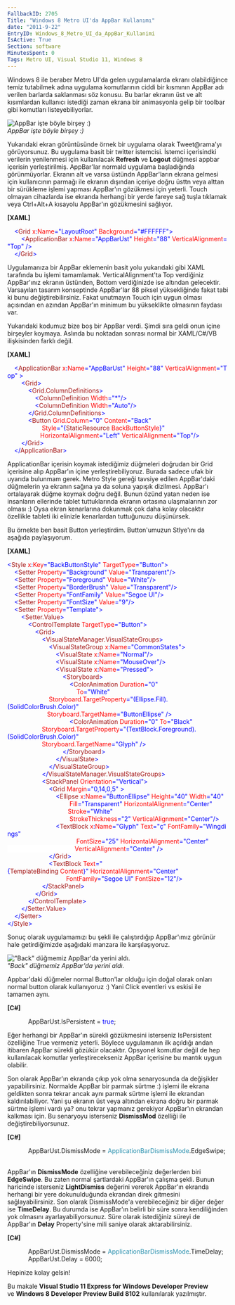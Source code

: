 ```yaml
---
FallbackID: 2705
Title: "Windows 8 Metro UI'da AppBar Kullanımı"
date: "2011-9-22"
EntryID: Windows_8_Metro_UI_da_AppBar_Kullanimi
IsActive: True
Section: software
MinutesSpent: 0
Tags: Metro UI, Visual Studio 11, Windows 8
---
```

Windows 8 ile beraber Metro UI'da gelen uygulamalarda ekranı
olabildiğince temiz tutabilmek adına uygulama komutlarının ciddi bir
kısmının AppBar adı verilen barlarda saklanması söz konusu. Bu barlar
ekranın üst ve alt kısımlardan kullanıcı istediği zaman ekrana bir
animasyonla gelip bir toolbar gibi komutları listeyebiliyorlar.

![AppBar işte böyle birşey
:)](media/Windows_8_Metro_UI_da_AppBar_Kullanimi/appbar1.jpg)\
*AppBar işte böyle birşey :)*

Yukarıdaki ekran görüntüsünde örnek bir uygulama olarak Tweet@rama'yı
görüyorsunuz. Bu uygulama basit bir twitter istemcisi. İstemci
içerisindki verilerin yenilenmesi için kullanılacak **Refresh** ve
**Logout** düğmesi appbar içerisin yerleştirilmiş. AppBar'lar normald
uygulama başladığında görünmüyorlar. Ekranın alt ve varsa üstündn
AppBar'ların ekrana gelmesi için kullanıcının parmağı ile ekranın
dışından içeriye doğru üsttn veya alttan bir sürükleme işlemi yapması
AppBar'ın gözükmesi için yeterli. Touch olmayan cihazlarda ise ekranda
herhangi bir yerde fareye sağ tuşla tıklamak veya Ctrl+Alt+A kısayolu
AppBar'ın gözükmesini sağlıyor.

**[XAML]**

<span style="color:#a31515;">    </span><span
style="color:blue;">\<</span><span
style="color:#a31515;">Grid</span><span
style="color:red;"> x</span><span style="color:blue;">:</span><span
style="color:red;">Name</span><span
style="color:blue;">="LayoutRoot"</span><span
style="color:red;"> Background</span><span
style="color:blue;">="\#FFFFFF"\></span>\
<span style="color:#a31515;">        </span><span
style="color:blue;">\<</span><span
style="color:#a31515;">ApplicationBar</span><span
style="color:red;"> x</span><span style="color:blue;">:</span><span
style="color:red;">Name</span><span
style="color:blue;">="AppBarUst"</span><span
style="color:red;"> Height</span><span
style="color:blue;">="88"</span><span
style="color:red;"> VerticalAlignment</span><span
style="color:blue;">="Top" /\></span>\
<span style="color:#a31515;">    </span><span
style="color:blue;">\</</span><span
style="color:#a31515;">Grid</span><span style="color:blue;">\></span>

Uygulamanıza bir AppBar eklemenin basit yolu yukarıdaki gibi XAML
tarafında bu işlemi tamamlamak. VerticalAlignment'ta Top verdiğiniz
AppBar'ınız ekranın üstünden, Bottom verdiğinizde ise altından
gelecektir. Varsayılan tasarım konseptinde AppBar'lar 88 piksel
yüksekliğinde fakat tabi ki bunu değiştirebilirsiniz. Fakat unutmayın
Touch için uygun olması açısından en azından AppBar'ın minimum bu
yükseklikte olmasının faydası var.

Yukarıdaki kodumuz bize boş bir AppBar verdi. Şimdi sıra geldi onun
içine birşeyler koymaya. Aslında bu noktadan sonrası normal bir
XAML/C\#/VB ilişkisinden farklı değil.

**[XAML]**

<span style="color:#a31515;">    </span><span
style="color:blue;">\<</span><span
style="color:#a31515;">ApplicationBar</span><span
style="color:red;"> x</span><span style="color:blue;">:</span><span
style="color:red;">Name</span><span
style="color:blue;">="AppBarUst"</span><span
style="color:red;"> Height</span><span
style="color:blue;">="88"</span><span
style="color:red;"> VerticalAlignment</span><span
style="color:blue;">="Top" \></span>\
<span style="color:#a31515;">        </span><span
style="color:blue;">\<</span><span
style="color:#a31515;">Grid</span><span style="color:blue;">\></span>\
<span style="color:#a31515;">            </span><span
style="color:blue;">\<</span><span
style="color:#a31515;">Grid.ColumnDefinitions</span><span
style="color:blue;">\></span>\
<span style="color:#a31515;">                </span><span
style="color:blue;">\<</span><span
style="color:#a31515;">ColumnDefinition</span><span
style="color:red;"> Width</span><span
style="color:blue;">="\*"/\></span>\
<span style="color:#a31515;">                </span><span
style="color:blue;">\<</span><span
style="color:#a31515;">ColumnDefinition</span><span
style="color:red;"> Width</span><span
style="color:blue;">="Auto"/\></span>\
<span style="color:#a31515;">            </span><span
style="color:blue;">\</</span><span
style="color:#a31515;">Grid.ColumnDefinitions</span><span
style="color:blue;">\></span>\
<span style="color:#a31515;">            </span><span
style="color:blue;">\<</span><span
style="color:#a31515;">Button</span><span
style="color:red;"> Grid.Column</span><span
style="color:blue;">="0"</span><span
style="color:red;"> Content</span><span
style="color:blue;">="Back"</span><span style="color:red;"> \
                    Style</span><span
style="color:blue;">="{</span><span
style="color:#a31515;">StaticResource</span><span
style="color:red;"> BackButtonStyle</span><span style="color:blue;">}"\
                   </span><span
style="color:red;">HorizontalAlignment</span><span
style="color:blue;">="Left"</span><span
style="color:red;"> VerticalAlignment</span><span
style="color:blue;">="Top"/\></span>\
<span style="color:#a31515;">        </span><span
style="color:blue;">\</</span><span
style="color:#a31515;">Grid</span><span style="color:blue;">\></span>\
<span style="color:#a31515;">    </span><span
style="color:blue;">\</</span><span
style="color:#a31515;">ApplicationBar</span><span
style="color:blue;">\></span>

ApplicationBar içerisin koymak istediğimiz düğmeleri doğrudan bir Grid
içerisine alıp AppBar'ın içine yerleştirebiliyoruz. Burada sadece ufak
bir uyarıda bulunmam gerek. Metro Style gereği tavsiye edilen
AppBar'daki düğmelerin ya ekranın sağına ya da soluna yapışık dizilmesi.
AppBar'ı ortalayarak düğme koymak doğru değil. Bunun özünd yatan neden
ise insanların ellerinde tablet tuttuklarında ekranın ortasına
ulaşmalarının zor olması :) Oysa ekran kenarlarına dokunmak çok daha
kolay olacaktır özellikle tableti iki elinizle kenarlardan tuttuğunuzu
düşünürsek.

Bu örnekte ben basit Button yerleştirdim. Button'umuzun Stlye'ını da
aşağıda paylaşıyorum.

**[XAML]**

<span style="color:blue;">\<</span><span
style="color:#a31515;">Style</span><span
style="color:red;"> x</span><span style="color:blue;">:</span><span
style="color:red;">Key</span><span
style="color:blue;">="BackButtonStyle"</span><span
style="color:red;"> TargetType</span><span
style="color:blue;">="Button"\></span>\
<span style="color:#a31515;">    </span><span
style="color:blue;">\<</span><span
style="color:#a31515;">Setter</span><span
style="color:red;"> Property</span><span
style="color:blue;">="Background"</span><span
style="color:red;"> Value</span><span
style="color:blue;">="Transparent"/\></span>\
<span style="color:#a31515;">    </span><span
style="color:blue;">\<</span><span
style="color:#a31515;">Setter</span><span
style="color:red;"> Property</span><span
style="color:blue;">="Foreground"</span><span
style="color:red;"> Value</span><span
style="color:blue;">="White"/\></span>\
<span style="color:#a31515;">    </span><span
style="color:blue;">\<</span><span
style="color:#a31515;">Setter</span><span
style="color:red;"> Property</span><span
style="color:blue;">="BorderBrush"</span><span
style="color:red;"> Value</span><span
style="color:blue;">="Transparent"/\></span>\
<span style="color:#a31515;">    </span><span
style="color:blue;">\<</span><span
style="color:#a31515;">Setter</span><span
style="color:red;"> Property</span><span
style="color:blue;">="FontFamily"</span><span
style="color:red;"> Value</span><span
style="color:blue;">="Segoe UI"/\></span>\
<span style="color:#a31515;">    </span><span
style="color:blue;">\<</span><span
style="color:#a31515;">Setter</span><span
style="color:red;"> Property</span><span
style="color:blue;">="FontSize"</span><span
style="color:red;"> Value</span><span
style="color:blue;">="9"/\></span>\
<span style="color:#a31515;">    </span><span
style="color:blue;">\<</span><span
style="color:#a31515;">Setter</span><span
style="color:red;"> Property</span><span
style="color:blue;">="Template"\></span>\
<span style="color:#a31515;">        </span><span
style="color:blue;">\<</span><span
style="color:#a31515;">Setter.Value</span><span
style="color:blue;">\></span>\
<span style="color:#a31515;">            </span><span
style="color:blue;">\<</span><span
style="color:#a31515;">ControlTemplate</span><span
style="color:red;"> TargetType</span><span
style="color:blue;">="Button"\></span>\
<span style="color:#a31515;">                </span><span
style="color:blue;">\<</span><span
style="color:#a31515;">Grid</span><span style="color:blue;">\></span>\
<span style="color:#a31515;">                    </span><span
style="color:blue;">\<</span><span
style="color:#a31515;">VisualStateManager.VisualStateGroups</span><span
style="color:blue;">\></span>\
<span style="color:#a31515;">                        </span><span
style="color:blue;">\<</span><span
style="color:#a31515;">VisualStateGroup</span><span
style="color:red;"> x</span><span style="color:blue;">:</span><span
style="color:red;">Name</span><span
style="color:blue;">="CommonStates"\></span>\
<span style="color:#a31515;">                            </span><span
style="color:blue;">\<</span><span
style="color:#a31515;">VisualState</span><span
style="color:red;"> x</span><span style="color:blue;">:</span><span
style="color:red;">Name</span><span
style="color:blue;">="Normal"/\></span>\
<span style="color:#a31515;">                            </span><span
style="color:blue;">\<</span><span
style="color:#a31515;">VisualState</span><span
style="color:red;"> x</span><span style="color:blue;">:</span><span
style="color:red;">Name</span><span
style="color:blue;">="MouseOver"/\></span>\
<span style="color:#a31515;">                            </span><span
style="color:blue;">\<</span><span
style="color:#a31515;">VisualState</span><span
style="color:red;"> x</span><span style="color:blue;">:</span><span
style="color:red;">Name</span><span
style="color:blue;">="Pressed"\></span>\
<span
style="color:#a31515;">                                </span><span
style="color:blue;">\<</span><span
style="color:#a31515;">Storyboard</span><span
style="color:blue;">\></span>\
<span
style="color:#a31515;">                                    </span><span
style="color:blue;">\<</span><span
style="color:#a31515;">ColorAnimation</span><span
style="color:red;"> Duration</span><span
style="color:blue;">="0"</span><span style="color:red;"> \
                                        To</span><span
style="color:blue;">="White"</span><span style="color:red;"> \
                        Storyboard.TargetProperty</span><span
style="color:blue;">="(Ellipse.Fill).(SolidColorBrush.Color)"\
                       </span><span
style="color:red;">Storyboard.TargetName</span><span
style="color:blue;">="ButtonEllipse" /\></span>\
<span
style="color:#a31515;">                                    </span><span
style="color:blue;">\<</span><span
style="color:#a31515;">ColorAnimation</span><span
style="color:red;"> Duration</span><span
style="color:blue;">="0"</span><span style="color:red;"> To</span><span
style="color:blue;">="Black"</span><span style="color:red;"> \
                    Storyboard.TargetProperty</span><span
style="color:blue;">="(TextBlock.Foreground).(SolidColorBrush.Color)"</span><span
style="color:red;">\
                    Storyboard.TargetName</span><span
style="color:blue;">="Glyph" /\></span>\
<span
style="color:#a31515;">                                </span><span
style="color:blue;">\</</span><span
style="color:#a31515;">Storyboard</span><span
style="color:blue;">\></span>\
<span style="color:#a31515;">                            </span><span
style="color:blue;">\</</span><span
style="color:#a31515;">VisualState</span><span
style="color:blue;">\></span>\
<span style="color:#a31515;">                        </span><span
style="color:blue;">\</</span><span
style="color:#a31515;">VisualStateGroup</span><span
style="color:blue;">\></span>\
<span style="color:#a31515;">                    </span><span
style="color:blue;">\</</span><span
style="color:#a31515;">VisualStateManager.VisualStateGroups</span><span
style="color:blue;">\></span>\
<span style="color:#a31515;">                    </span><span
style="color:blue;">\<</span><span
style="color:#a31515;">StackPanel</span><span
style="color:red;"> Orientation</span><span
style="color:blue;">="Vertical"\></span>\
<span style="color:#a31515;">                        </span><span
style="color:blue;">\<</span><span
style="color:#a31515;">Grid</span> <span
style="color:red;">Margin</span><span
style="color:blue;">="0,14,0,5" \></span>\
<span style="color:#a31515;">                            </span><span
style="color:blue;">\<</span><span
style="color:#a31515;">Ellipse</span><span
style="color:red;"> x</span><span style="color:blue;">:</span><span
style="color:red;">Name</span><span
style="color:blue;">="ButtonEllipse"</span><span
style="color:red;"> Height</span><span
style="color:blue;">="40"</span><span
style="color:red;"> Width</span><span
style="color:blue;">="40"</span><span style="color:red;"> \
                                    Fill</span><span
style="color:blue;">="Transparent"</span><span
style="color:red;"> HorizontalAlignment</span><span
style="color:blue;">="Center"\
</span>                           <span style="color:red;">       
Stroke</span><span style="color:blue;">="White"</span><span
style="color:red;"> \
                                    StrokeThickness</span><span
style="color:blue;">="2"</span><span
style="color:red;"> VerticalAlignment</span><span
style="color:blue;">="Center"/\></span>\
<span style="color:#a31515;">                            </span><span
style="color:blue;">\<</span><span
style="color:#a31515;">TextBlock</span><span
style="color:red;"> x</span><span style="color:blue;">:</span><span
style="color:red;">Name</span><span
style="color:blue;">="Glyph"</span><span
style="color:red;"> Text</span><span
style="color:blue;">="ç"</span><span
style="color:red;"> FontFamily</span><span
style="color:blue;">="Wingdings"</span><span style="color:red;"> \
                                        FontSize</span><span
style="color:blue;">="25"</span><span
style="color:red;"> HorizontalAlignment</span><span
style="color:blue;">="Center"\
</span><span
style="background-color: #FFFFFF">                                       </span><span
style="color:red;">VerticalAlignment</span><span
style="color:blue;">="Center" /\></span>\
<span style="color:#a31515;">                        </span><span
style="color:blue;">\</</span><span
style="color:#a31515;">Grid</span><span style="color:blue;">\></span>\
<span style="color:#a31515;">                        </span><span
style="color:blue;">\<</span><span
style="color:#a31515;">TextBlock</span><span
style="color:red;"> Text</span><span style="color:blue;">="{</span><span
style="color:#a31515;">TemplateBinding</span><span
style="color:red;"> Content</span><span
style="color:blue;">}"</span><span
style="color:red;"> HorizontalAlignment</span><span
style="color:blue;">="Center"\
</span>                       <span style="color:red;">          
FontFamily</span><span style="color:blue;">="Segoe UI"</span><span
style="color:red;"> FontSize</span><span
style="color:blue;">="12"/\></span>\
<span style="color:#a31515;">                    </span><span
style="color:blue;">\</</span><span
style="color:#a31515;">StackPanel</span><span
style="color:blue;">\></span>\
<span style="color:#a31515;">                </span><span
style="color:blue;">\</</span><span
style="color:#a31515;">Grid</span><span style="color:blue;">\></span>\
<span style="color:#a31515;">            </span><span
style="color:blue;">\</</span><span
style="color:#a31515;">ControlTemplate</span><span
style="color:blue;">\></span>\
<span style="color:#a31515;">        </span><span
style="color:blue;">\</</span><span
style="color:#a31515;">Setter.Value</span><span
style="color:blue;">\></span>\
<span style="color:#a31515;">    </span><span
style="color:blue;">\</</span><span
style="color:#a31515;">Setter</span><span style="color:blue;">\></span>\
<span style="color:blue;">\</</span><span
style="color:#a31515;">Style</span><span style="color:blue;">\></span>

Sonuç olarak uygulamamızı bu şekli ile çalıştırdığıp AppBar'ımız görünür
hale getirdiğimizde aşağıdaki manzara ile karşılaşıyoruz.

!["Back" düğmemiz AppBar'da yerini
aldı.](media/Windows_8_Metro_UI_da_AppBar_Kullanimi/appbar2.jpg)\
*"Back" düğmemiz AppBar'da yerini aldı.*

Appbar'daki düğmeler normal Button'lar olduğu için doğal olarak onları
normal button olarak kullanıyoruz :) Yani Click eventleri vs eskisi ile
tamamen aynı.

**[C\#]**

            AppBarUst.IsPersistent = <span
style="color:blue;">true</span>;

Eğer herhangi bir AppBar'ın sürekli gözükmesini isterseniz IsPersistent
özelliğine True vermeniz yeterli. Böylece uygulamanın ilk açıldığı andan
itibaren AppBar sürekli gözükür olacaktır. Opsyonel komutlar değil de
hep kullanılacak komutlar yerleştirecekseniz AppBar içerisine bu mantık
uygun olabilir.

Son olarak AppBar'ın ekranda çıkıp yok olma senaryosunda da değişikler
yapabilirsiniz. Normalde AppBar bir parmak sürtme :) işlemi ile ekrana
geldikten sonra tekrar ancak aynı parmak sürtme işlemi ile ekrandan
kaldırılabiliyor. Yani şu ekranın üst veya altından ekrana doğru bir
parmak sürtme işlemi vardı ya? onu tekrar yapmanız gerekiyor AppBar'ın
ekrandan kalkması için. Bu senaryoyu isterseniz **DismissMod** özelliği
ile değiştirebiliyorsunuz.

**[C\#]**

            AppBarUst.DismissMode = <span
style="color:#2b91af;">ApplicationBarDismissMode</span>.EdgeSwipe;  

AppBar'ın **DismissMode** özelliğine verebileceğiniz değerlerden biri
**EdgeSwipe**. Bu zaten normal şartlardaki AppBar'ın çalışma şekli.
Bunun haricinde isterseniz **LightDismiss** değerini vererek AppBar'ın
ekranda herhangi bir yere dokunulduğunda ekrandan direk gitmesini
sağlayabilirsiniz. Son olarak DismissMode'a verebileceğiniz bir diğer
değer ise **TimeDelay**. Bu durumda ise AppBar'ın belirli bir süre sonra
kendiliğinden yok olmasını ayarlayabiliyorsunuz. Süre olarak istediğiniz
süreyi de AppBar'ın **Delay** Property'sine mili saniye olarak
aktarabilirsiniz.

**[C\#]**

            AppBarUst.DismissMode = <span
style="color:#2b91af;">ApplicationBarDismissMode</span>.TimeDelay;\
            AppBarUst.Delay = 6000;

Hepinize kolay gelsin!

Bu makale **Visual Studio 11 Express for Windows Developer Preview**\
ve **Windows 8 Developer Preview Build 8102** kullanılarak yazılmıştır.



